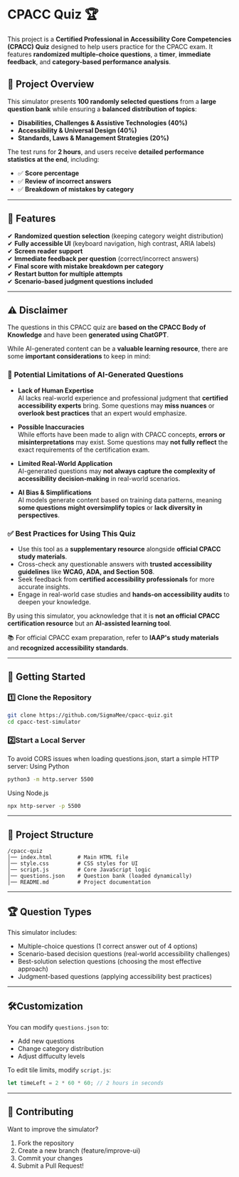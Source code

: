 # CPACC Quiz 🏆

This project is a **Certified Professional in Accessibility Core Competencies (CPACC) Quiz** designed to help users practice for the CPACC exam. It features **randomized multiple-choice questions**, a **timer**, **immediate feedback**, and **category-based performance analysis**.

## 📜 **Project Overview**
This simulator presents **100 randomly selected questions** from a **large question bank** while ensuring a **balanced distribution of topics**:
- **Disabilities, Challenges & Assistive Technologies (40%)**
- **Accessibility & Universal Design (40%)**
- **Standards, Laws & Management Strategies (20%)**

The test runs for **2 hours**, and users receive **detailed performance statistics at the end**, including:
- ✅ **Score percentage**  
- ✅ **Review of incorrect answers**  
- ✅ **Breakdown of mistakes by category**  

---

## 🎯 **Features**
✔ **Randomized question selection** (keeping category weight distribution)  
✔ **Fully accessible UI** (keyboard navigation, high contrast, ARIA labels)  
✔ **Screen reader support**  
✔ **Immediate feedback per question** (correct/incorrect answers)  
✔ **Final score with mistake breakdown per category**  
✔ **Restart button for multiple attempts**  
✔ **Scenario-based judgment questions included**  

---

## ⚠️ Disclaimer  

The questions in this CPACC quiz are **based on the CPACC Body of Knowledge** and have been **generated using ChatGPT**.  

While AI-generated content can be a **valuable learning resource**, there are some **important considerations** to keep in mind:

### 🔹 **Potential Limitations of AI-Generated Questions**
- **Lack of Human Expertise**  
  AI lacks real-world experience and professional judgment that **certified accessibility experts** bring. Some questions may **miss nuances** or **overlook best practices** that an expert would emphasize.

- **Possible Inaccuracies**  
  While efforts have been made to align with CPACC concepts, **errors or misinterpretations** may exist. Some questions may **not fully reflect** the exact requirements of the certification exam.

- **Limited Real-World Application**  
  AI-generated questions may **not always capture the complexity of accessibility decision-making** in real-world scenarios. 

- **AI Bias & Simplifications**  
  AI models generate content based on training data patterns, meaning **some questions might oversimplify topics** or **lack diversity in perspectives**.

### ✅ **Best Practices for Using This Quiz**
- Use this tool as a **supplementary resource** alongside **official CPACC study materials**.  
- Cross-check any questionable answers with **trusted accessibility guidelines** like **WCAG, ADA, and Section 508**.  
- Seek feedback from **certified accessibility professionals** for more accurate insights.  
- Engage in real-world case studies and **hands-on accessibility audits** to deepen your knowledge.  

By using this simulator, you acknowledge that it is **not an official CPACC certification resource** but an **AI-assisted learning tool**.  

📚 For official CPACC exam preparation, refer to **IAAP's study materials** and **recognized accessibility standards**.  


---
## 🚀 **Getting Started**
### 1️⃣ **Clone the Repository**
```sh
git clone https://github.com/SigmaMee/cpacc-quiz.git
cd cpacc-test-simulator
```
### 2️⃣**Start a Local Server**
To avoid CORS issues when loading questions.json, start a simple HTTP server:
Using Python
```sh
python3 -m http.server 5500
```
Using Node.js
```sh
npx http-server -p 5500
```

---
## 📂 **Project Structure**
```
/cpacc-quiz
│── index.html        # Main HTML file
│── style.css         # CSS styles for UI
│── script.js         # Core JavaScript logic
│── questions.json    # Question bank (loaded dynamically)
│── README.md         # Project documentation
```
---
## 🏆 **Question Types**
This simulator includes:
- Multiple-choice questions (1 correct answer out of 4 options)
- Scenario-based decision questions (real-world accessibility challenges)
- Best-solution selection questions (choosing the most effective approach)
- Judgment-based questions (applying accessibility best practices)
---
## 🛠**Customization**
You can modify `questions.json` to:
- Add new questions
- Change category distribution
- Adjust diffuculty levels

To edit tile limits, modify `script.js`:
```javascript
let timeLeft = 2 * 60 * 60; // 2 hours in seconds
```
---
## 🙌 **Contributing**
Want to improve the simulator?

1. Fork the repository
2. Create a new branch (feature/improve-ui)
3. Commit your changes
4. Submit a Pull Request!



